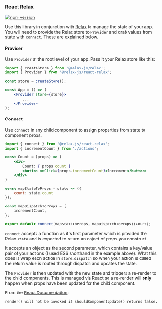 ### React Relax

[![npm version](https://badge.fury.io/js/%40relax-js%2Freact-relax.svg)](https://badge.fury.io/js/%40relax-js%2Freact-relax)

Use this library in conjunction with [Relax](https://github.com/relax-js/relax) to manage the state of your app. You will need to provide the Relax store to `Provider` and grab values from state with `connect`. These are explained below.

#### Provider
Use `Provider` at the root level of your app. Pass it your Relax store like this:
```jsx
import { createStore } from '@relax-js/relax';
import { Provider } from '@relax-js/react-relax';

const store = createStore();

const App = () => (
    <Provider store={store}>
        ...
    </Provider>
);
```

#### Connect
Use `connect` in any child component to assign properties from state to component props.
```jsx
import { connect } from '@relax-js/react-relax';
import { incrementCount } from './actions';

const Count = (props) => (
    <div>
        Count: { props.count }
        <button onClick={props.incrementCount}>Increment</button>
    </div>
)

const mapStateToProps = state => ({
    count: state.count,
});

const mapDispatchToProps = {
    incrementCount,
};

export default connect(mapStateToProps, mapDispatchToProps)(Count);
```
`connect` accepts a function as it's first parameter which is provided the Relax `state` and is expected to return an object of props you construct.

It accepts an object as the second parameter, which contains a key/value pair of your actions (I used ES6 shorthand in the example above). What this does is wrap each action in `store.dispatch` so when your action is called the return value is routed through dispatch and updates the state.

The `Provider` is then updated with the new state and triggers a re-render to the child components. This is managed via React so a re-render will **only** happen when props have been updated for the child component.

From the [React Documentation](https://reactjs.org/docs/react-component.html#render):
```
render() will not be invoked if shouldComponentUpdate() returns false.
```
